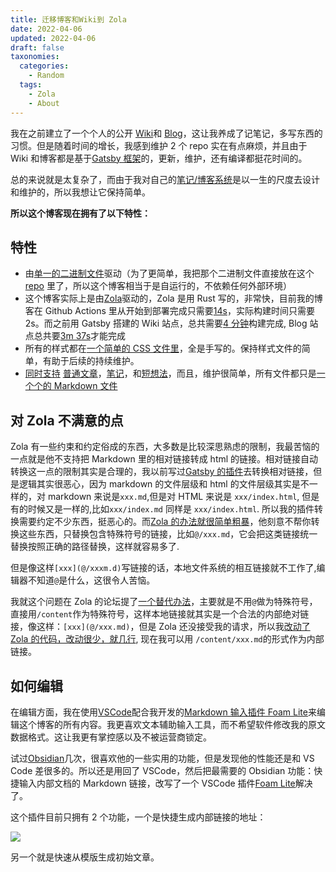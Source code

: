 ```yaml
---
title: 迁移博客和Wiki到 Zola
date: 2022-04-06
updated: 2022-04-06
draft: false
taxonomies:
  categories:
    - Random
  tags:
    - Zola
    - About
---
```


我在之前建立了一个个人的公开 [Wiki](https://wiki.owenyoung.com/)和
[Blog](https://blog.owenyoung.com/)，这让我养成了记笔记，多写东西的习惯。但是随着时间的增长，我感到维护 2 个 repo
实在有点麻烦，并且由于 Wiki
和博客都是基于[Gatsby 框架](@/blog/gatsby-cons.md)的，更新，维护，还有编译都挺花时间的。

总的来说就是太复杂了，而由于我对自己的[笔记/博客系统](@/blog/about-notes/index.md)是以一生的尺度去设计和维护的，所以我想让它保持简单。

<!-- more -->

**所以这个博客现在拥有了以下特性：**

## 特性

- 由[单一的二进制文件](https://github.com/theowenyoung/blog/tree/main/bin)驱动（为了更简单，我把那个二进制文件直接放在这个
  [repo](https://github.com/theowenyoung/blog) 里了，所以这个博客相当于是自运行的，不依赖任何外部环境）
- 这个博客实际上是由[Zola](https://www.getzola.org/)驱动的，Zola 是用 Rust 写的，非常快，目前我的博客在
  Github Actions
  里从开始到部署完成只需要[14s](https://github.com/theowenyoung/blog/runs/5845460900?check_suite_focus=true)，实际构建时间只需要
  2s。而之前用 Gatsby 搭建的 Wiki
  站点，总共需要[4 分钟](https://github.com/theowenyoung/wiki/runs/5684155852?check_suite_focus=true)构建完成,
  Blog
  站点总共要[3m 37s](https://github.com/theowenyoung/theowenyoung.github.io/runs/5845524376?check_suite_focus=true)才能完成
- 所有的样式都在[一个简单的 CSS 文件里](https://github.com/theowenyoung/blog/blob/main/static/site/styles/site.css)，全是手写的。保持样式文件的简单，有助于后续的持续维护。
- [同时支持](https://www.owenyoung.com/)
  [普通文章](https://www.owenyoung.com/blog/)，[笔记](https://www.owenyoung.com/categories/notes/)，和[短想法](https://www.owenyoung.com/thoughts/)，而且，维护很简单，所有文件都只是[一个个的 Markdown 文件](https://github.com/theowenyoung/blog/tree/main/content)

## 对 Zola 不满意的点

Zola 有一些约束和约定俗成的东西，大多数是比较深思熟虑的限制，我最苦恼的一点就是他不支持把 Markdown 里的相对链接转成 html
的链接。相对链接自动转换这一点的限制其实是合理的，我以前写过[Gatsby 的插件](https://github.com/theowenyoung/gatsby-theme-primer-wiki/tree/main/gatsby-relative-path-to-slug)去转换相对链接，但是逻辑其实很恶心，因为
markdown 的文件层级和 html 的文件层级其实是不一样的，对 markdown 来说是`xxx.md`,但是对 HTML 来说是
`xxx/index.html`, 但是有的时候又是一样的,比如`xxx/index.md` 同样是 `xxx/index.html`.
所以我的插件转换需要约定不少东西，挺恶心的。而[Zola 的办法就很简单粗暴](https://www.getzola.org/documentation/content/linking/#internal-links)，他刻意不帮你转换这些东西，只替换包含特殊符号的链接，比如`@/xxx.md`，它会把这类链接统一替换按照正确的路径替换，这样就容易多了.

但是像这样`[xxx](@/xxxm.d)`写链接的话，本地文件系统的相互链接就不工作了,编辑器不知道`@`是什么，这很令人苦恼。

我就这个问题在 Zola
的论坛提了[一个替代办法](https://zola.discourse.group/t/custom-content-dir-or-support-absolute-internal-link/1242)，主要就是不用`@`做为特殊符号，直接用`/content`作为特殊符号，这样本地链接就其实是一个合法的内部绝对链接，像这样：`[xxx](@/xxx.md)`，但是
Zola 还没接受我的请求，所以我[改动了 Zola 的代码，改动很少，就几行](https://github.com/theowenyoung/zola),
现在我可以用 `/content/xxx.md`的形式作为内部链接。

## 如何编辑

在编辑方面，我在使用[VSCode](https://code.visualstudio.com/)配合我开发的[Markdown 输入插件 Foam Lite](https://marketplace.visualstudio.com/items?itemName=theowenyoung.foam-lite-vscode)来编辑这个博客的所有内容。我更喜欢文本辅助输入工具，而不希望软件修改我的原文数据格式。这让我更有掌控感以及不被运营商锁定。

试过[Obsidian](https://obsidian.md/)几次，很喜欢他的一些实用的功能，但是发现他的性能还是和 VS Code
差很多的。所以还是用回了 VSCode，然后把最需要的 Obsidian 功能：快捷输入内部文档的 Markdown 链接，改写了一个 VSCode
插件[Foam Lite](https://marketplace.visualstudio.com/items?itemName=theowenyoung.foam-lite-vscode)解决了。

这个插件目前只拥有 2 个功能，一个是快捷生成内部链接的地址：

![](./foam-lite.gif)

另一个就是快速从模版生成初始文章。
